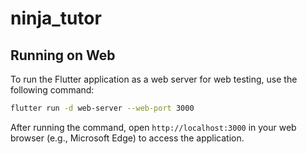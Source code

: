 # ninja_tutor

## Running on Web

To run the Flutter application as a web server for web testing, use the following command:

```bash
flutter run -d web-server --web-port 3000
```

After running the command, open `http://localhost:3000` in your web browser (e.g., Microsoft Edge) to access the application.
